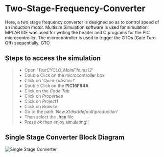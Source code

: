 # Two-Stage-Frequency-Converter
Here, a two stage frequency converter is designed so as to control speed of an induction motor. Multisim Simulation software is used for simulation. MPLAB IDE was used for writing the header and C programs for the PIC microcontroller. The microcontroller is used to trigger the GTOs (Gate Turn Off) sequentially. GTO
## Steps to access the simulation
> - Open '*TestCYCLO_MainFile.ms12*' 
> - Double Click on the microcontroller box 
> - Click on '*Open subsheet*'
> - Double Click on the **PIC16F84A**
> - Click on the *Code Tab*
> - Click on *Properties*
> - Click on *Project1*
> - Click on *Browse*
> - Go to the path '*New.X\dist\default\production*' 
> - Then select the **.hex** file
> - Press *ok* then enjoy simulating!!

## Single Stage Converter Block Diagram 
![Single Stage Converter](C:\Users\Yitbarek\Pictures\onest.png)

